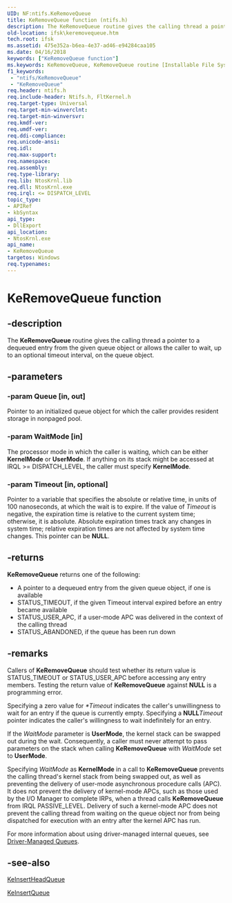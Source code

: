 ```yaml
---
UID: NF:ntifs.KeRemoveQueue
title: KeRemoveQueue function (ntifs.h)
description: The KeRemoveQueue routine gives the calling thread a pointer to a dequeued entry from the given queue object or allows the caller to wait, up to an optional timeout interval, on the queue object.
old-location: ifsk\keremovequeue.htm
tech.root: ifsk
ms.assetid: 475e352a-b6ea-4e37-ad46-e94284caa105
ms.date: 04/16/2018
keywords: ["KeRemoveQueue function"]
ms.keywords: KeRemoveQueue, KeRemoveQueue routine [Installable File System Drivers], ifsk.keremovequeue, keref_99014b0b-5ca1-4cda-8422-fc3819f42d8b.xml, ntifs/KeRemoveQueue
f1_keywords:
 - "ntifs/KeRemoveQueue"
 - "KeRemoveQueue"
req.header: ntifs.h
req.include-header: Ntifs.h, FltKernel.h
req.target-type: Universal
req.target-min-winverclnt: 
req.target-min-winversvr: 
req.kmdf-ver: 
req.umdf-ver: 
req.ddi-compliance: 
req.unicode-ansi: 
req.idl: 
req.max-support: 
req.namespace: 
req.assembly: 
req.type-library: 
req.lib: NtosKrnl.lib
req.dll: NtosKrnl.exe
req.irql: <= DISPATCH_LEVEL
topic_type:
- APIRef
- kbSyntax
api_type:
- DllExport
api_location:
- NtosKrnl.exe
api_name:
- KeRemoveQueue
targetos: Windows
req.typenames: 
---
```


# KeRemoveQueue function


## -description


The <b>KeRemoveQueue</b> routine gives the calling thread a pointer to a dequeued entry from the given queue object or allows the caller to wait, up to an optional timeout interval, on the queue object. 


## -parameters




### -param Queue [in, out]

Pointer to an initialized queue object for which the caller provides resident storage in nonpaged pool.


### -param WaitMode [in]

The processor mode in which the caller is waiting, which can be either <b>KernelMode</b> or <b>UserMode</b>. If anything on its stack might be accessed at IRQL >= DISPATCH_LEVEL, the caller must specify <b>KernelMode</b>. 


### -param Timeout [in, optional]

Pointer to a variable that specifies the absolute or relative time, in units of 100 nanoseconds, at which the wait is to expire. If the value of <i>Timeout</i> is negative, the expiration time is relative to the current system time; otherwise, it is absolute. Absolute expiration times track any changes in system time; relative expiration times are not affected by system time changes. This pointer can be <b>NULL</b>. 


## -returns



<b>KeRemoveQueue</b> returns one of the following:

<ul>
<li>A pointer to a dequeued entry from the given queue object, if one is available 
</li>
<li>STATUS_TIMEOUT, if the given Timeout interval expired before an entry became available</li>
<li>STATUS_USER_APC, if a user-mode APC was delivered in the context of the calling thread</li>
<li>STATUS_ABANDONED, if the queue has been run down</li>
</ul>



## -remarks



Callers of <b>KeRemoveQueue</b> should test whether its return value is STATUS_TIMEOUT or STATUS_USER_APC before accessing any entry members. Testing the return value of <b>KeRemoveQueue</b> against <b>NULL</b> is a programming error. 

Specifying a zero value for <i>*Timeout</i> indicates the caller's unwillingness to wait for an entry if the queue is currently empty. Specifying a <b>NULL</b><i>Timeout</i> pointer indicates the caller's willingness to wait indefinitely for an entry. 

If the <i>WaitMode</i> parameter is <b>UserMode</b>, the kernel stack can be swapped out during the wait. Consequently, a caller must never attempt to pass parameters on the stack when calling <b>KeRemoveQueue</b> with <i>WaitMode</i> set to <b>UserMode</b>.

Specifying <i>WaitMode</i> as <b>KernelMode</b> in a call to <b>KeRemoveQueue</b> prevents the calling thread's kernel stack from being swapped out, as well as preventing the delivery of user-mode asynchronous procedure calls (APC). It does not prevent the delivery of kernel-mode APCs, such as those used by the I/O Manager to complete IRPs, when a thread calls <b>KeRemoveQueue</b> from IRQL PASSIVE_LEVEL. Delivery of such a kernel-mode APC does not prevent the calling thread from waiting on the queue object nor from being dispatched for execution with an entry after the kernel APC has run. 

For more information about using driver-managed internal queues, see <a href="https://docs.microsoft.com/windows-hardware/drivers/ddi/index">Driver-Managed Queues</a>. 




## -see-also




<a href="https://docs.microsoft.com/windows-hardware/drivers/ddi/ntifs/nf-ntifs-keinsertheadqueue">KeInsertHeadQueue</a>



<a href="https://docs.microsoft.com/windows-hardware/drivers/ddi/ntifs/nf-ntifs-keinsertqueue">KeInsertQueue</a>
 

 

